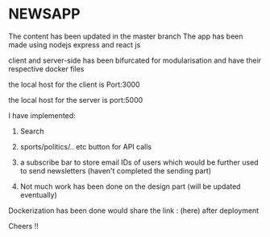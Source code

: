 # NEWSAPP

The content has been updated in the master branch 
The app has been made using nodejs express and react js

client and server-side has been bifurcated for modularisation
and have their respective docker files 

the local host for the client is Port:3000

the local host for the server is port:5000

I have implemented:

1. Search

2. sports/politics/.. etc button for API calls

3. a subscribe bar to store email IDs of users which would be further used to send newsletters (haven't completed the sending part)

4. Not much work has been done on the design part (will be updated eventually)

Dockerization has been done 
would share the link : (here)
after deployment


Cheers !!
